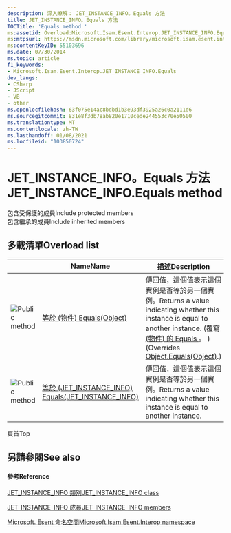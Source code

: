 ```yaml
---
description: 深入瞭解： JET_INSTANCE_INFO。Equals 方法
title: JET_INSTANCE_INFO。Equals 方法
TOCTitle: 'Equals method '
ms:assetid: Overload:Microsoft.Isam.Esent.Interop.JET_INSTANCE_INFO.Equals
ms:mtpsurl: https://msdn.microsoft.com/library/microsoft.isam.esent.interop.jet_instance_info.equals(v=EXCHG.10)
ms:contentKeyID: 55103696
ms.date: 07/30/2014
ms.topic: article
f1_keywords:
- Microsoft.Isam.Esent.Interop.JET_INSTANCE_INFO.Equals
dev_langs:
- CSharp
- JScript
- VB
- other
ms.openlocfilehash: 63f075e14ac8bdbd1b3e93df3925a26c0a2111d6
ms.sourcegitcommit: 831e8f3db78ab820e1710cede244553c70e50500
ms.translationtype: MT
ms.contentlocale: zh-TW
ms.lasthandoff: 01/08/2021
ms.locfileid: "103850724"
---
```

# <a name="jet_instance_infoequals-method"></a><span data-ttu-id="9c39e-103">JET_INSTANCE_INFO。Equals 方法</span><span class="sxs-lookup"><span data-stu-id="9c39e-103">JET_INSTANCE_INFO.Equals method</span></span>

<span data-ttu-id="9c39e-104">包含受保護的成員</span><span class="sxs-lookup"><span data-stu-id="9c39e-104">Include protected members</span></span>  
<span data-ttu-id="9c39e-105">包含繼承的成員</span><span class="sxs-lookup"><span data-stu-id="9c39e-105">Include inherited members</span></span>  

## <a name="overload-list"></a><span data-ttu-id="9c39e-106">多載清單</span><span class="sxs-lookup"><span data-stu-id="9c39e-106">Overload list</span></span>

<table>
<thead>
<tr class="header">
<th> </th>
<th><span data-ttu-id="9c39e-107">Name</span><span class="sxs-lookup"><span data-stu-id="9c39e-107">Name</span></span></th>
<th><span data-ttu-id="9c39e-108">描述</span><span class="sxs-lookup"><span data-stu-id="9c39e-108">Description</span></span></th>
</tr>
</thead>
<tbody>
<tr class="odd">
<td><img src="../images/dn292146.pubmethod(exchg.10).gif" title="公用方法" alt="Public method" /></td>
<td><span data-ttu-id="9c39e-110"><a href="dn335184(v=exchg.10).md">等於 (物件) </a></span><span class="sxs-lookup"><span data-stu-id="9c39e-110"><a href="dn335184(v=exchg.10).md">Equals(Object)</a></span></span></td>
<td><span data-ttu-id="9c39e-111">傳回值，這個值表示這個實例是否等於另一個實例。</span><span class="sxs-lookup"><span data-stu-id="9c39e-111">Returns a value indicating whether this instance is equal to another instance.</span></span> <span data-ttu-id="9c39e-112"> (覆寫 <a href="/dotnet/api/system.object.equals#System_Object_Equals_System_Object_"> (物件) 的 Equals </a>。 ) </span><span class="sxs-lookup"><span data-stu-id="9c39e-112">(Overrides <a href="/dotnet/api/system.object.equals#System_Object_Equals_System_Object_">Object.Equals(Object)</a>.)</span></span></td>
</tr>
<tr class="even">
<td><img src="../images/dn292146.pubmethod(exchg.10).gif" title="公用方法" alt="Public method" /></td>
<td><span data-ttu-id="9c39e-114"><a href="dn335187(v=exchg.10).md">等於 (JET_INSTANCE_INFO) </a></span><span class="sxs-lookup"><span data-stu-id="9c39e-114"><a href="dn335187(v=exchg.10).md">Equals(JET_INSTANCE_INFO)</a></span></span></td>
<td><span data-ttu-id="9c39e-115">傳回值，這個值表示這個實例是否等於另一個實例。</span><span class="sxs-lookup"><span data-stu-id="9c39e-115">Returns a value indicating whether this instance is equal to another instance.</span></span></td>
</tr>
</tbody>
</table>


<span data-ttu-id="9c39e-116">頁首</span><span class="sxs-lookup"><span data-stu-id="9c39e-116">Top</span></span>

## <a name="see-also"></a><span data-ttu-id="9c39e-117">另請參閱</span><span class="sxs-lookup"><span data-stu-id="9c39e-117">See also</span></span>

#### <a name="reference"></a><span data-ttu-id="9c39e-118">參考</span><span class="sxs-lookup"><span data-stu-id="9c39e-118">Reference</span></span>

[<span data-ttu-id="9c39e-119">JET_INSTANCE_INFO 類別</span><span class="sxs-lookup"><span data-stu-id="9c39e-119">JET_INSTANCE_INFO class</span></span>](./jet-instance-info-class.md)

[<span data-ttu-id="9c39e-120">JET_INSTANCE_INFO 成員</span><span class="sxs-lookup"><span data-stu-id="9c39e-120">JET_INSTANCE_INFO members</span></span>](./jet-instance-info-members.md)

[<span data-ttu-id="9c39e-121">Microsoft. Esent 命名空間</span><span class="sxs-lookup"><span data-stu-id="9c39e-121">Microsoft.Isam.Esent.Interop namespace</span></span>](./microsoft.isam.esent.interop-namespace.md)
